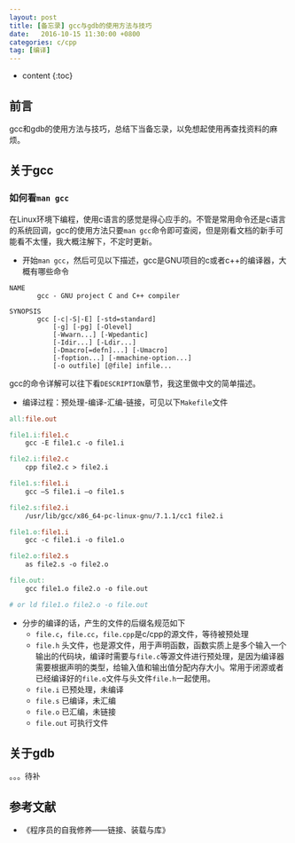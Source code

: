 ```yaml
---
layout: post
title: [备忘录] gcc与gdb的使用方法与技巧
date:   2016-10-15 11:30:00 +0800
categories: c/cpp 
tag: [编译]
---
```


* content
{:toc}

## 前言

gcc和gdb的使用方法与技巧，总结下当备忘录，以免想起使用再查找资料的麻烦。

## 关于gcc

### 如何看`man gcc`

在Linux环境下编程，使用c语言的感觉是得心应手的。不管是常用命令还是c语言的系统回调，gcc的使用方法只要`man gcc`命令即可查阅，但是刚看文档的新手可能看不太懂，我大概注解下，不定时更新。

- 开始`man gcc`，然后可见以下描述，gcc是GNU项目的c或者c++的编译器，大概有哪些命令

```
NAME
       gcc - GNU project C and C++ compiler

SYNOPSIS
       gcc [-c|-S|-E] [-std=standard]
           [-g] [-pg] [-Olevel]
           [-Wwarn...] [-Wpedantic]
           [-Idir...] [-Ldir...]
           [-Dmacro[=defn]...] [-Umacro]
           [-foption...] [-mmachine-option...]
           [-o outfile] [@file] infile...
```

gcc的命令详解可以往下看`DESCRIPTION`章节，我这里做中文的简单描述。

- 编译过程：预处理-编译-汇编-链接，可见以下`Makefile`文件

```Makefile
all:file.out

file1.i:file1.c
	gcc -E file1.c -o file1.i 

file2.i:file2.c
    cpp file2.c > file2.i

file1.s:file1.i
    gcc –S file1.i –o file1.s

file2.s:file2.i
    /usr/lib/gcc/x86_64-pc-linux-gnu/7.1.1/cc1 file2.i

file1.o:file1.i
    gcc -c file1.i -o file1.o

file2.o:file2.s
    as file2.s -o file2.o

file.out:
    gcc file1.o file2.o -o file.out

# or ld file1.o file2.o -o file.out

```

- 分步的编译的话，产生的文件的后缀名规范如下
    + `file.c`，`file.cc`，`file.cpp`是c/cpp的源文件，等待被预处理
    + `file.h` 头文件，也是源文件，用于声明函数，函数实质上是多个输入一个输出的代码块，编译时需要与`file.c`等源文件进行预处理，是因为编译器需要根据声明的类型，给输入值和输出值分配内存大小。常用于闭源或者已经编译好的`file.o`文件与头文件`file.h`一起使用。
    + `file.i` 已预处理，未编译
    + `file.s` 已编译，未汇编
    + `file.o` 已汇编，未链接
    + `file.out` 可执行文件


## 关于gdb

。。。待补


## 参考文献

- 《程序员的自我修养——链接、装载与库》
